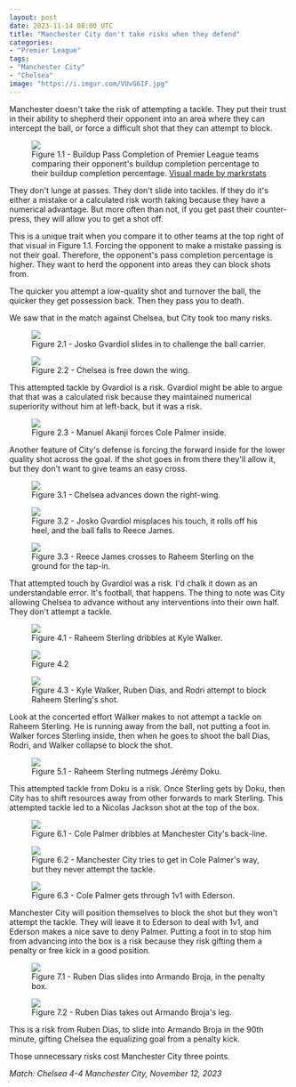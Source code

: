 ```yaml
---
layout: post
date: 2023-11-14 08:00 UTC
title: "Manchester City don't take risks when they defend"
categories:
- "Premier League"
tags:
- "Manchester City"
- "Chelsea"
image: "https://i.imgur.com/VUvG6IF.jpg"
---
```


Manchester doesn't take the risk of attempting a tackle. They put their trust in their ability to shepherd their opponent into an area where they can intercept the ball, or force a difficult shot that they can attempt to block.

<!---more--->

<figure>
    <img src="https://i.imgur.com/IdWPdDD.jpg">
    <figcaption>Figure 1.1 - Buildup Pass Completion of Premier League teams comparing their opponent's buildup completion percentage to their buildup completion percentage. <a href="https://x.com/markrstats/status/1724122777463198140?s=46&t=YC8lQJTh43E_mBQW40Ct2g">Visual made by markrstats</a></figcaption>
</figure> 

They don't lunge at passes. They don't slide into tackles. If they do it's either a mistake or a calculated risk worth taking because they have a numerical advantage. But more often than not, if you get past their counter-press, they will allow you to get a shot off. 

This is a unique trait when you compare it to other teams at the top right of that visual in Figure 1.1. Forcing the opponent to make a mistake passing is not their goal. Therefore, the opponent's pass completion percentage is higher. They want to herd the opponent into areas they can block shots from. 

The quicker you attempt a low-quality shot and turnover the ball, the quicker they get possession back. Then they pass you to death.

We saw that in the match against Chelsea, but City took too many risks.

<figure>
    <img src="https://i.imgur.com/VUvG6IF.jpg">
    <figcaption>Figure 2.1 - Josko Gvardiol slides in to challenge the ball carrier.</figcaption>
</figure> 

<figure>
    <img src="https://i.imgur.com/DrOcNpy.jpg">
    <figcaption>Figure 2.2 - Chelsea is free down the wing.</figcaption>
</figure> 

This attempted tackle by Gvardiol is a risk. Gvardiol might be able to argue that that was a calculated risk because they maintained numerical superiority without him at left-back, but it was a risk. 

<figure>
    <img src="https://i.imgur.com/LztxHN8.jpg">
    <figcaption>Figure 2.3 - Manuel Akanji forces Cole Palmer inside.</figcaption>
</figure> 

Another feature of City's defense is forcing the forward inside for the lower quality shot across the goal. If the shot goes in from there they'll allow it, but they don't want to give teams an easy cross. 

<figure>
    <img src="https://i.imgur.com/3b3E9YF.jpg">
    <figcaption>Figure 3.1 - Chelsea advances down the right-wing.</figcaption>
</figure> 

<figure>
    <img src="https://i.imgur.com/vExvx3f.jpg">
    <figcaption>Figure 3.2 - Josko Gvardiol misplaces his touch, it rolls off his heel, and the ball falls to Reece James.</figcaption>
</figure> 

<figure>
    <img src="https://i.imgur.com/trWX0cT.jpg">
    <figcaption>Figure 3.3 - Reece James crosses to Raheem Sterling on the ground for the tap-in.</figcaption>
</figure> 

That attempted touch by Gvardiol was a risk. I'd chalk it down as an understandable error. It's football, that happens. The thing to note was City allowing Chelsea to advance without any interventions into their own half. They don't attempt a tackle. 

<figure>
    <img src="https://i.imgur.com/TUzN5xS.jpg">
    <figcaption>Figure 4.1 - Raheem Sterling dribbles at Kyle Walker.</figcaption>
</figure> 

<figure>
    <img src="https://i.imgur.com/nVblVpl.jpg">
    <figcaption>Figure 4.2</figcaption>
</figure> 

<figure>
    <img src="https://i.imgur.com/Mf6q3IE.jpg">
    <figcaption>Figure 4.3 - Kyle Walker, Ruben Dias, and Rodri attempt to block Raheem Sterling's shot.</figcaption>
</figure> 

Look at the concerted effort Walker makes to not attempt a tackle on Raheem Sterling. He is running away from the ball, not putting a foot in. Walker forces Sterling inside, then when he goes to shoot the ball Dias, Rodri, and Walker collapse to block the shot. 

<figure>
    <img src="https://i.imgur.com/TYkI5rw.jpg">
    <figcaption>Figure 5.1 - Raheem Sterling nutmegs Jérémy Doku.</figcaption>
</figure> 

This attempted tackle from Doku is a risk. Once Sterling gets by Doku, then City has to shift resources away from other forwards to mark Sterling. This attempted tackle led to a Nicolas Jackson shot at the top of the box.

<figure>
    <img src="https://i.imgur.com/mUrz9Z3.jpg">
    <figcaption>Figure 6.1 - Cole Palmer dribbles at Manchester City's back-line.</figcaption>
</figure> 

<figure>
    <img src="https://i.imgur.com/eiO2IN7.jpg">
    <figcaption>Figure 6.2 - Manchester City tries to get in Cole Palmer's way, but they never attempt the tackle.</figcaption>
</figure> 

<figure>
    <img src="https://i.imgur.com/omUpXxl.jpg">
    <figcaption>Figure 6.3 - Cole Palmer gets through 1v1 with Ederson.</figcaption>
</figure> 

Manchester City will position themselves to block the shot but they won't attempt the tackle. They will leave it to Ederson to deal with 1v1, and Ederson makes a nice save to deny Palmer. Putting a foot in to stop him from advancing into the box is a risk because they risk gifting them a penalty or free kick in a good position. 

<figure>
    <img src="https://i.imgur.com/o2pHxzu.jpg">
    <figcaption>Figure 7.1 - Ruben Dias slides into Armando Broja, in the penalty box.</figcaption>
</figure> 

<figure>
    <img src="https://i.imgur.com/PTfqXqk.jpg">
    <figcaption>Figure 7.2 - Ruben Dias takes out Armando Broja's leg.</figcaption>
</figure> 

This is a risk from Ruben Dias, to slide into Armando Broja in the 90th minute, gifting Chelsea the equalizing goal from a penalty kick. 

Those unnecessary risks cost Manchester City three points.

*Match: Chelsea 4-4 Manchester City, November 12, 2023*
